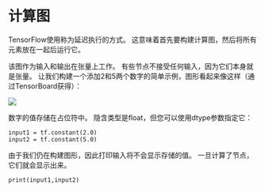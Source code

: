 # 计算图
TensorFlow使用称为延迟执行的方式。 这意味着首先要构建计算图，然后将所有元素放在一起后运行它。

该图作为输入和输出在张量上工作。 有些节点不接受任何输入，因为它们本身就是张量。 让我们构建一个添加2和5两个数字的简单示例，图形看起来像这样（通过TensorBoard获得）：

![](http://kfcoding-static.oss-cn-hangzhou.aliyuncs.com/gitcourse-ml/add-graph.png) 

数字的值存储在占位符中。 隐含类型是float，但您可以使用dtype参数指定它：

```
input1 = tf.constant(2.0)
input2 = tf.constant(5.0)
```
由于我们仍在构建图形，因此打印输入将不会显示存储的值。 一旦计算了节点，它们就会显示出来。
```
print(input1,input2)
```

